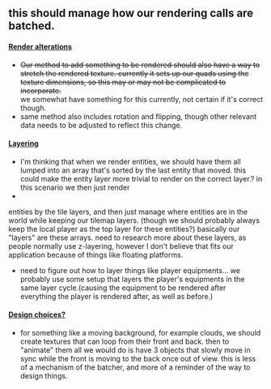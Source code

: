 ## this should manage how our rendering calls are batched.
#### [Render alterations]()
* ~~Our method to add something to be rendered should also have a way to stretch the rendered texture. currently it sets up our quads using the texture dimensions, so this may or may not be complicated to incorporate.~~
    <br>we somewhat have something for this currently, not certain if it's correct though.
* same method also includes rotation and flipping, though other relevant data needs to be adjusted to reflect this change.
#### [Layering]()
* I'm thinking that when we render entities, we should have them all lumped into an array that's sorted by the last entity that moved. this could make the entity layer more trivial to render on the correct layer.? in this scenario we then just render
* 
entities by the tile layers, and then just manage where entities are in the world while keeping our tilemap layers. (though we should probably always keep the local player as the top layer for these entities?) basically our "layers" are these arrays.
need to research more about these layers, as people normally use z-layering, however I don't believe that fits our application because of things like floating platforms.
* need to figure out how to layer things like player equipments... we probably use some setup that layers the player's equipments in the same layer cycle.(causing the equipment to be rendered after everything the player is rendered after, as well as before.)
#### [Design choices?]()
* for something like a moving background, for example clouds, we should create textures that can loop from their front and back. then to "animate" them all we would do is have 3 objects that slowly move in sync while the front is moving to the back once out of view. this is less of a mechanism of the batcher, and more of a reminder of the way to design things.